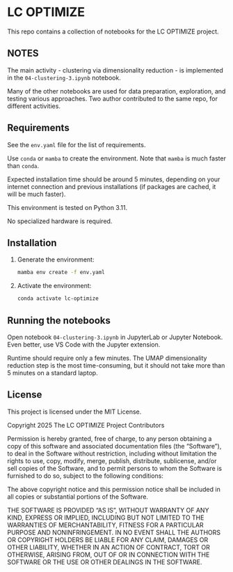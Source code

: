 # LC OPTIMIZE

This repo contains a collection of notebooks for the LC OPTIMIZE project.

## NOTES

The main activity - clustering via dimensionality reduction - is implemented in the `04-clustering-3.ipynb` notebook.

Many of the other notebooks are used for data preparation, exploration, and testing various approaches. Two author contributed to the same repo, for different activities.

## Requirements

See the `env.yaml` file for the list of requirements. 

Use `conda` or `mamba` to create the environment. Note that `mamba` is much faster than `conda`.

Expected installation time should be around 5 minutes, depending on your internet connection and previous installations (if packages are cached, it will be much faster).

This environment is tested on Python 3.11.

No specialized hardware is required. 

## Installation

1. Generate the environment:

   ```bash
   mamba env create -f env.yaml
   ```

2. Activate the environment:

   ```bash
   conda activate lc-optimize
   ```


## Running the notebooks
Open notebook `04-clustering-3.ipynb` in JupyterLab or Jupyter Notebook. Even better, use VS Code with the Jupyter extension.

Runtime should require only a few minutes. The UMAP dimensionality reduction step is the most time-consuming, but it should not take more than 5 minutes on a standard laptop.


## License
This project is licensed under the MIT License. 

Copyright 2025 The LC OPTIMIZE Project Contributors

Permission is hereby granted, free of charge, to any person obtaining a copy of this software and associated documentation files (the “Software”), to deal in the Software without restriction, including without limitation the rights to use, copy, modify, merge, publish, distribute, sublicense, and/or sell copies of the Software, and to permit persons to whom the Software is furnished to do so, subject to the following conditions:

The above copyright notice and this permission notice shall be included in all copies or substantial portions of the Software.

THE SOFTWARE IS PROVIDED “AS IS”, WITHOUT WARRANTY OF ANY KIND, EXPRESS OR IMPLIED, INCLUDING BUT NOT LIMITED TO THE WARRANTIES OF MERCHANTABILITY, FITNESS FOR A PARTICULAR PURPOSE AND NONINFRINGEMENT. IN NO EVENT SHALL THE AUTHORS OR COPYRIGHT HOLDERS BE LIABLE FOR ANY CLAIM, DAMAGES OR OTHER LIABILITY, WHETHER IN AN ACTION OF CONTRACT, TORT OR OTHERWISE, ARISING FROM, OUT OF OR IN CONNECTION WITH THE SOFTWARE OR THE USE OR OTHER DEALINGS IN THE SOFTWARE.
